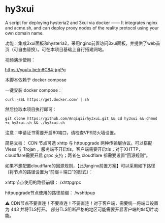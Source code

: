 # hy3xui
A script for deploying hysteria2 and 3xui via docker —— It integrates nginx and acme.sh, and can deploy proxy nodes of the reality protocol using your own domain name.

功能：集成3xui面板和hysteria2，采用nginx前置访问3xui面板，并提供了web首页（可自由替换）。可在本项目基础上自行搭建网站。

视频演示使用：

https://youtu.be/n6C84-jrgPg

本脚本依赖于 docker compose

一键安装 docker compose：
```
curl -sSL https://get.docker.com/ | sh
```

然后拉取本项目执行即可：
```
git clone https://github.com/Anqiqii/hy3xui.git && cd hy3xui && chmod +x hy3xui.sh && ./hy3xui.sh
```
注意：申请证书需要开启80端口，请检查VPS防火墙设置。

简易文档：
CDN 节点可选 xhttp 与 httpupgrade 两种传输层协议。可以搭配 Vless 与 Trojan ，服务端不开启tls，客户端需要开启tls；对于XHTTP，cloudflare需要开启 grpc 支持；两者在 cloudflare 都需要设置“回源规则”。

如果不想配置cloudflare的回源规则，【此为nginx前置方案】可以采用如下路径（将节点的路径设置为“前缀＋端口”的形式）：

xhttp节点使用的路径前缀：
/xhttpgrpc
 
httpupgrade节点使用的路径前缀：
/wshttpup

⚠ CDN节点不要直连！不要直连！不要直连！对于客户端，需要统一将端口设置为 443 并将TLS打开。
部分TLS阻断严格的地区可能需要开启客户端的tls切片功能。
